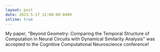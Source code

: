 ```yaml
---
layout: post
date: 2023-5-17 12:00:00-0400
inline: true
---
```

My paper, "Beyond Geometry: Comparing the Temporal Structure of Computation in Neural Circuits with Dynamical Similarity Analysis" was accepted to the Cognitive Computational Neuroscience conference!